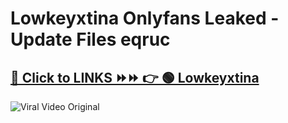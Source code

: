 
 # Lowkeyxtina Onlyfans Leaked - Update Files eqruc

## <h2><a href="https://clipsfans.com/Lowkeyxtina&ref=git">🔗 Click to LINKS ⏩⏩ 👉 🟢 Lowkeyxtina </a></h2>

<a href="https://clipsfans.com/Lowkeyxtina&ref=git" rel="nofollow" data-target="animated-image.originalLink"><img src="https://i.ibb.co.com/xMMVF88/686577567.gif" alt="Viral Video Original" style="max-width: 100%; display: inline-block;" data-target="animated-image.originalImage"></a>

